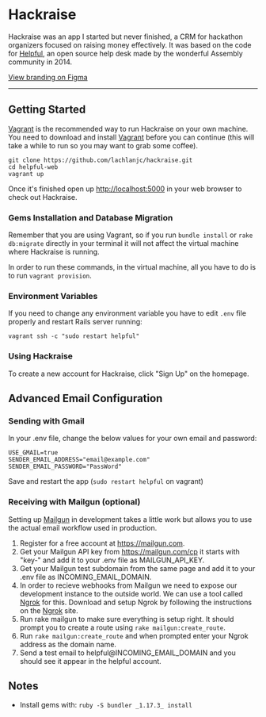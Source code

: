 # Hackraise

Hackraise was an app I started but never finished, a CRM for hackathon organizers focused on raising money effectively.
It was based on the code for [Helpful](https://github.com/asm-helpful/helpful-web), an open source help desk made by the wonderful Assembly community in 2014.

[View branding on Figma](https://www.figma.com/community/file/874008612798410897/Hackraise)

***

## Getting Started

[Vagrant](http://vagrantup.com) is the recommended way to run Hackraise on your own machine. You need to download and install [Vagrant](http://vagrantup.com/downloads) before you can continue (this will take a while to run so you may want to grab some coffee).

    git clone https://github.com/lachlanjc/hackraise.git
    cd helpful-web
    vagrant up

Once it's finished open up [http://localhost:5000](http://localhost:5000) in your web browser to check out Hackraise.

### Gems Installation and Database Migration

Remember that you are using Vagrant, so if you run `bundle install` or `rake db:migrate` directly in your terminal it will not affect the virtual machine where Hackraise is running.

In order to run these commands, in the virtual machine, all you have to do is to run `vagrant provision`.

### Environment Variables

If you need to change any environment variable you have to edit `.env` file properly and restart Rails server running:

    vagrant ssh -c "sudo restart helpful"

### Using Hackraise

To create a new account for Hackraise, click "Sign Up" on the homepage.

## Advanced Email Configuration

### Sending with Gmail

In your .env file, change the below values for your own email and
password:

    USE_GMAIL=true
    SENDER_EMAIL_ADDRESS="email@example.com"
    SENDER_EMAIL_PASSWORD="PassWord"

Save and restart the app (`sudo restart helpful` on vagrant)

### Receiving with Mailgun (optional)

Setting up [Mailgun](http://mailgun.com) in development takes a little work but allows you to use the
actual email workflow used in production.

1. Register for a free account at https://mailgun.com.
2. Get your Mailgun API key from https://mailgun.com/cp it starts with "key-"
   and add it to your .env file as MAILGUN_API_KEY.
3. Get your Mailgun test subdomain from the same page and add it to your .env
   file as INCOMING_EMAIL_DOMAIN.
4. In order to recieve webhooks from Mailgun we need to expose our development
   instance to the outside world. We can use a tool called
   [Ngrok](http://ngrok.com) for this. Download and setup Ngrok by following the
   instructions on the [Ngrok](http://ngrok.com) site.
5. Run rake mailgun to make sure everything is setup right. It should prompt you
   to create a route using `rake mailgun:create_route`.
6. Run `rake mailgun:create_route` and when prompted enter your Ngrok address
   as the domain name.
7. Send a test email to helpful@INCOMING_EMAIL_DOMAIN and you should see it
   appear in the helpful account.

## Notes

- Install gems with: `ruby -S bundler _1.17.3_ install`

